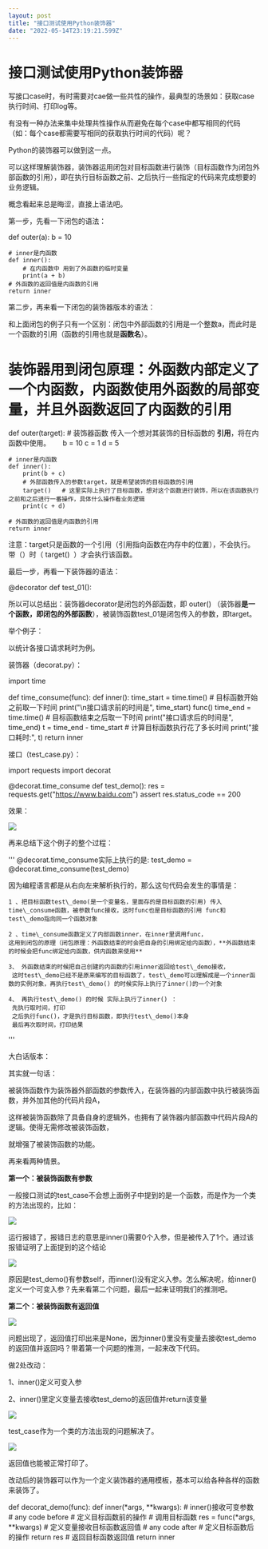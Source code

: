 ```yaml
---
layout: post
title: "接口测试使用Python装饰器"
date: "2022-05-14T23:19:21.599Z"
---
```

接口测试使用Python装饰器
===============

写接口case时，有时需要对cae做一些共性的操作，最典型的场景如：获取case执行时间、打印log等。

有没有一种办法来集中处理共性操作从而避免在每个case中都写相同的代码（如：每个case都需要写相同的获取执行时间的代码）呢？

Python的装饰器可以做到这一点。

可以这样理解装饰器，装饰器运用闭包对目标函数进行装饰（目标函数作为闭包外部函数的引用），即在执行目标函数之前、之后执行一些指定的代码来完成想要的业务逻辑。

概念看起来总是晦涩，直接上语法吧。

第一步，先看一下闭包的语法：

def outer(a):
    b \= 10
    
    # inner是内函数
    def inner():
        # 在内函数中 用到了外函数的临时变量
        print(a + b)
    # 外函数的返回值是内函数的引用
    return inner

第二步，再来看一下闭包的装饰器版本的语法：

和上面闭包的例子只有一个区别：闭包中外部函数的引用是一个整数a，而此时是一个函数的引用（函数的引用也就是**函数名**）。

# 装饰器用到闭包原理：外函数内部定义了一个内函数，内函数使用外函数的局部变量，并且外函数返回了内函数的引用
def outer(target):   # 装饰器函数 传入一个想对其装饰的目标函数的 **引用**，将在内函数中使用。　　 b = 10
    c \= 1
    d \= 5

    # inner是内函数
    def inner():
        print(b + c)
        # 外部函数传入的参数target，就是希望装饰的目标函数的引用
        target()   # 这里实际上执行了目标函数，想对这个函数进行装饰，所以在该函数执行之前和之后进行一番操作，具体什么操作看业务逻辑
        print(c + d)

    # 外函数的返回值是内函数的引用
    return inner

注意：target只是函数的一个引用（引用指向函数在内存中的位置），不会执行。带（）时（ target()  ）才会执行该函数。

最后一步，再看一下装饰器的语法：

@decorator
    def test\_01():

所以可以总结出：装饰器decorator是闭包的外部函数，即 outer() （装饰器**是一个函数，**即**闭包的外部函数**），被装饰函数test\_01是闭包传入的参数，即target。

举个例子：

以统计各接口请求耗时为例。

装饰器（decorat.py）：

import time

def time\_consume(func):
    def inner():
        time\_start \= time.time()  # 目标函数开始之前取一下时间
        print("\\n接口请求前的时间是", time\_start)
        func()
        time\_end \= time.time()  # 目标函数结束之后取一下时间
        print("接口请求后的时间是", time\_end)
        t \= time\_end - time\_start  # 计算目标函数执行花了多长时间
        print("接口耗时:", t)
    return inner

接口（test\_case.py）：

import requests
import decorat


@decorat.time\_consume
def test\_demo():
    res \= requests.get("https://www.baidu.com")
    assert res.status\_code == 200

效果：

![](https://img2022.cnblogs.com/blog/907091/202205/907091-20220514195404482-726225240.png)

再来总结下这个例子的整个过程：

'''
@decorat.time\_consume实际上执行的是: test\_demo = @decorat.time\_consume(test\_demo)

因为编程语言都是从右向左来解析执行的，那么这句代码会发生的事情是：

    1 、把目标函数test\_demo(是一个变量名，里面存的是目标函数的引用) 传入time\_consume函数，被参数func接收，这时func也是目标函数的引用 func和test\_demo指向同一个函数对象
    
    2 、time\_consume函数定义了内部函数inner，在inner里调用func，
    这用到闭包的原理（闭包原理：外函数结束的时会把自身的引用绑定给内函数），**外函数结束的时候会把func绑定给内函数，供内函数来使用**
    
    3、 外函数结束的时候把自己创建的内函数的引用inner返回给test\_demo接收，
     这时test\_demo已经不是原来编写的目标函数了，test\_demo可以理解成是一个inner函数的实例对象，再执行test\_demo() 的时候实际上执行了inner()的一个对象
    
    4、 再执行test\_demo() 的时候 实际上执行了inner() ：
     先执行取时间，打印
     之后执行func()，才是执行目标函数，即执行test\_demo()本身
     最后再次取时间，打印结果
'''

大白话版本：

其实就一句话：
  
被装饰函数作为装饰器外部函数的参数传入，在装饰器的内部函数中执行被装饰函数，并外加其他的代码片段A，  

这样被装饰函数除了具备自身的逻辑外，也拥有了装饰器内部函数中代码片段A的逻辑。使得无需修改被装饰函数，  
  
就增强了被装饰函数的功能。

再来看两种情景。

**第一个：被装饰函数有参数**

一般接口测试的test\_case不会想上面例子中提到的是一个函数，而是作为一个类的方法出现的，比如：

![](https://img2022.cnblogs.com/blog/907091/202205/907091-20220514214248820-668803432.png)

运行报错了，报错日志的意思是inner()需要0个入参，但是被传入了1个。通过该报错证明了上面提到的这个结论

![](https://img2022.cnblogs.com/blog/907091/202205/907091-20220514214447574-883135424.png)

原因是test\_demo()有参数self，而inner()没有定义入参。怎么解决呢，给inner()定义一个可变入参？先来看第二个问题，最后一起来证明我们的推测吧。

**第二个：被装饰函数有返回值**

**![](https://img2022.cnblogs.com/blog/907091/202205/907091-20220514215248910-510928479.png)**

问题出现了，返回值打印出来是None，因为inner()里没有变量去接收test\_demo的返回值并返回吗？带着第一个问题的推测，一起来改下代码。

做2处改动：

1、inner()定义可变入参

2、inner()里定义变量去接收test\_demo的返回值并return该变量

![](https://img2022.cnblogs.com/blog/907091/202205/907091-20220514221028706-1270403483.png)

test\_case作为一个类的方法出现的问题解决了。

![](https://img2022.cnblogs.com/blog/907091/202205/907091-20220514221428657-1672725796.png)

返回值也能被正常打印了。

改动后的装饰器可以作为一个定义装饰器的通用模板，基本可以给各种各样的函数来装饰了。

def decorat\_demo(func):
    def inner(\*args, \*\*kwargs):   # inner()接收可变参数
        # any code before # 定义目标函数前的操作
        # 调用目标函数
        res = func(\*args, \*\*kwargs)  # 定义变量接收目标函数返回值
        # any code after # 定义目标函数后的操作
        return res     # 返回目标函数返回值
    return inner